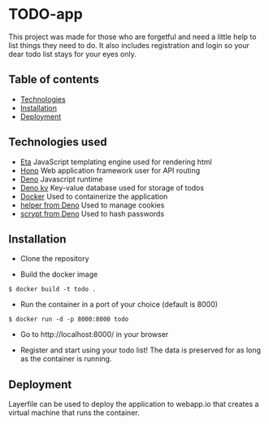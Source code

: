 # TODO-app

This project was made for those who are forgetful and need a little help to list things they need to do. It also includes registration and login so your dear todo list stays for your eyes only.

## **Table of contents**
- [Technologies](#Technologies)
- [Installation](#Installation)
- [Deployment](#Deployment)

## **Technologies used**
- [Eta](https://eta.js.org/) JavaScript templating engine used for rendering html
- [Hono](https://hono.dev/) Web application framework user for API routing
- [Deno](https://deno.com/) Javascript runtime
- [Deno kv](https://deno.com/kv) Key-value database used for storage of todos
- [Docker](https://www.docker.com/) Used to containerize the application
- [helper from Deno](https://deno.land/x/hono@v3.12.11/helper.ts) Used to  manage cookies
- [scrypt from Deno](https://deno.land/x/scrypt@v4.3.4/mod.ts) Used to hash passwords 

## **Installation**

- Clone the repository
  
- Build the docker image
```
$ docker build -t todo .
```
- Run the container in a port of your choice (default is 8000)
```
$ docker run -d -p 8000:8000 todo
```
- Go to http://localhost:8000/ in your browser

- Register and start using your todo list! The data is preserved for as long as the container is running.

## **Deployment**

Layerfile can be used to deploy the application to webapp.io that creates a virtual machine that runs the container.
